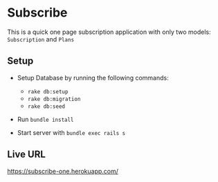 # Subscribe

This is a quick one page subscription application with only two models: `Subscription` and `Plans`

## Setup
* Setup Database by running the following commands:
  * `rake db:setup`
  * `rake db:migration`
  * `rake db:seed`

* Run `bundle install`

* Start server with  `bundle exec rails s`

## Live URL
https://subscribe-one.herokuapp.com/

